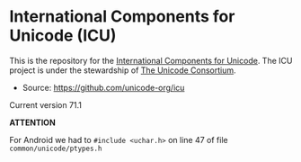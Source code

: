 # International Components for Unicode (ICU)

This is the repository for the [International Components for Unicode](https://icu.unicode.org/).
The ICU project is under the stewardship of [The Unicode Consortium](https://www.unicode.org).

- Source: https://github.com/unicode-org/icu

Current version 71.1


**ATTENTION**

For Android we had to ```#include <uchar.h>``` on line 47 of file ```common/unicode/ptypes.h```
